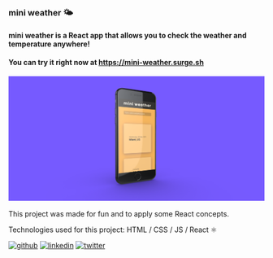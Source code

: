 ### mini weather 🌤
#### mini weather is a React app that allows you to check the weather and temperature anywhere!
#### You can try it right now at https://mini-weather.surge.sh

![mini weather is a React app that allows you to check the weather and temperature anywhere!](https://github.com/abelareiza/mini-weather/blob/main/mini-weather_mockup.png)

This project was made for fun and to apply some React concepts.

Technologies used for this project: HTML / CSS / JS / React ⚛

[<img src='https://img.icons8.com/color/48/000000/github--v1.png' alt='github' height='40'>](https://github.com/abelareiza)
[<img src='https://img.icons8.com/color/48/000000/linkedin.png' alt='linkedin' height='40'>](https://www.linkedin.com/in/abelareiza)
[<img src='https://img.icons8.com/color/48/000000/twitter--v1.png' alt='twitter' height='40'>](https://twitter.com/Enjuavel) 
